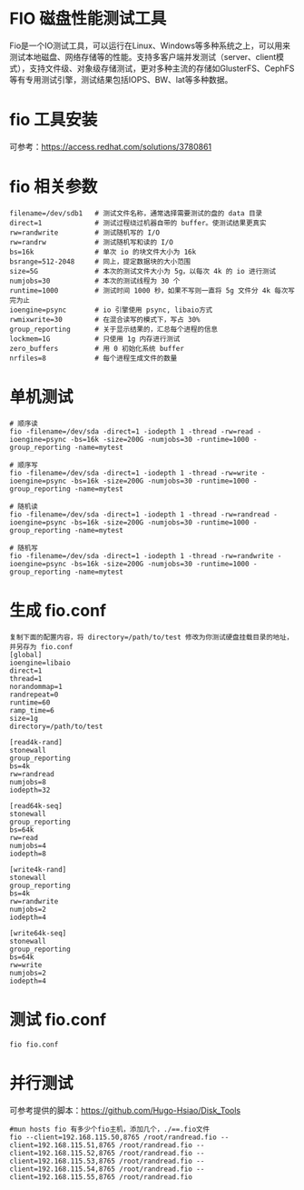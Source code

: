 # FIO 磁盘性能测试工具

 Fio是一个IO测试工具，可以运行在Linux、Windows等多种系统之上，可以用来测试本地磁盘、网络存储等的性能。支持多客户端并发测试（server、client模式），支持文件级、对象级存储测试，更对多种主流的存储如GlusterFS、CephFS等有专用测试引擎，测试结果包括IOPS、BW、lat等多种数据。

# fio 工具安装

可参考：https://access.redhat.com/solutions/3780861

# fio 相关参数
    filename=/dev/sdb1   # 测试文件名称，通常选择需要测试的盘的 data 目录
    direct=1             # 测试过程绕过机器自带的 buffer。使测试结果更真实
    rw=randwrite         # 测试随机写的 I/O
    rw=randrw            # 测试随机写和读的 I/O
    bs=16k               # 单次 io 的块文件大小为 16k
    bsrange=512-2048     # 同上，提定数据块的大小范围
    size=5G              # 本次的测试文件大小为 5g，以每次 4k 的 io 进行测试
    numjobs=30           # 本次的测试线程为 30 个
    runtime=1000         # 测试时间 1000 秒，如果不写则一直将 5g 文件分 4k 每次写完为止
    ioengine=psync       # io 引擎使用 psync, libaio方式
    rwmixwrite=30        # 在混合读写的模式下，写占 30%
    group_reporting      # 关于显示结果的，汇总每个进程的信息
    lockmem=1G           # 只使用 1g 内存进行测试
    zero_buffers         # 用 0 初始化系统 buffer
    nrfiles=8            # 每个进程生成文件的数量
 # 单机测试
    # 顺序读
    fio -filename=/dev/sda -direct=1 -iodepth 1 -thread -rw=read -ioengine=psync -bs=16k -size=200G -numjobs=30 -runtime=1000 -group_reporting -name=mytest

    # 顺序写
    fio -filename=/dev/sda -direct=1 -iodepth 1 -thread -rw=write -ioengine=psync -bs=16k -size=200G -numjobs=30 -runtime=1000 -group_reporting -name=mytest

    # 随机读
    fio -filename=/dev/sda -direct=1 -iodepth 1 -thread -rw=randread -ioengine=psync -bs=16k -size=200G -numjobs=30 -runtime=1000 -group_reporting -name=mytest

    # 随机写
    fio -filename=/dev/sda -direct=1 -iodepth 1 -thread -rw=randwrite -ioengine=psync -bs=16k -size=200G -numjobs=30 -runtime=1000 -group_reporting -name=mytest
    

 # 生成 fio.conf
    复制下面的配置内容，将 directory=/path/to/test 修改为你测试硬盘挂载目录的地址，并另存为 fio.conf
    [global]
    ioengine=libaio
    direct=1
    thread=1
    norandommap=1
    randrepeat=0
    runtime=60
    ramp_time=6
    size=1g
    directory=/path/to/test

    [read4k-rand]
    stonewall
    group_reporting
    bs=4k
    rw=randread
    numjobs=8
    iodepth=32

    [read64k-seq]
    stonewall
    group_reporting
    bs=64k
    rw=read
    numjobs=4
    iodepth=8

    [write4k-rand]
    stonewall
    group_reporting
    bs=4k
    rw=randwrite
    numjobs=2
    iodepth=4

    [write64k-seq]
    stonewall
    group_reporting
    bs=64k
    rw=write
    numjobs=2
    iodepth=4
# 测试 fio.conf
    fio fio.conf
# 并行测试
 
   可参考提供的脚本：https://github.com/Hugo-Hsiao/Disk_Tools
 
    #mun hosts fio 有多少个fio主机，添加几个，./==.fio文件
    fio --client=192.168.115.50,8765 /root/randread.fio --client=192.168.115.51,8765 /root/randread.fio --client=192.168.115.52,8765 /root/randread.fio --       client=192.168.115.53,8765 /root/randread.fio --client=192.168.115.54,8765 /root/randread.fio --client=192.168.115.55,8765 /root/randread.fio   

